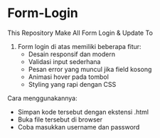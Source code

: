 # Form-Login
This Repository Make All Form Login &amp; Update To

1. Form login di atas memiliki beberapa fitur:
   - Desain responsif dan modern
   - Validasi input sederhana
   - Pesan error yang muncul jika field kosong
   - Animasi hover pada tombol
   - Styling yang rapi dengan CSS

Cara menggunakannya:
  - Simpan kode tersebut dengan ekstensi .html
  - Buka file tersebut di browser
  - Coba masukkan username dan password
